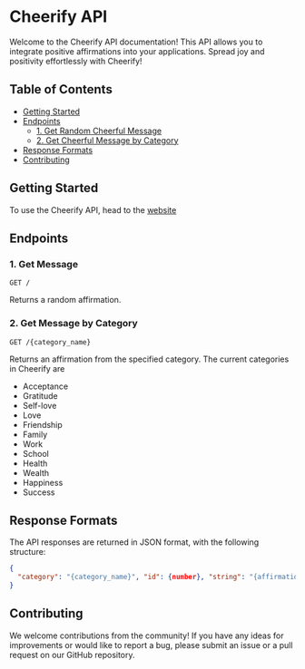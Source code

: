 # Cheerify API

Welcome to the Cheerify API documentation! This API allows you to integrate positive affirmations into your applications. Spread joy and positivity effortlessly with Cheerify!

## Table of Contents
- [Getting Started](#getting-started)
- [Endpoints](#endpoints)
  - [1. Get Random Cheerful Message](#1-get-random-cheerful-message)
  - [2. Get Cheerful Message by Category](#2-get-cheerful-message-by-category)
- [Response Formats](#response-formats)
- [Contributing](#contributing)
  
## Getting Started

To use the Cheerify API, head to the [website](http://karigroszewska.pythonanywhere.com/)

## Endpoints

### 1. Get Message

```
GET /
```

Returns a random affirmation.

### 2. Get Message by Category

```
GET /{category_name}
```

Returns an affirmation from the specified category. The current categories in Cheerify are
- Acceptance
- Gratitude
- Self-love
- Love
- Friendship
- Family
- Work
- School
- Health
- Wealth
- Happiness
- Success


## Response Formats

The API responses are returned in JSON format, with the following structure:

```json
{
  "category": "{category_name}", "id": {number}, "string": "{affirmation}"
}
```

## Contributing

We welcome contributions from the community! If you have any ideas for improvements or would like to report a bug, please submit an issue or a pull request on our GitHub repository.
